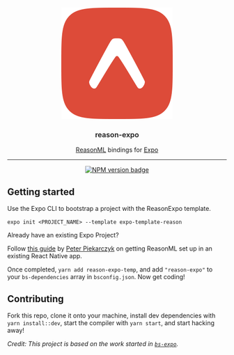 <p align="center">
  <img alt="Reason Expo Logo" src="./reason-expo.png" width="256">
</p>

<h3 align="center" style="font-weight:600">
  reason-expo
</h3>

<p align="center">
  <a href="https://reasonml.github.io/">ReasonML</a> bindings for <a href="https://expo.io">Expo</a>
</p>

---

<div align="center">

[![NPM version badge](https://img.shields.io/npm/v/reason-expo.svg)](https://www.npmjs.com/package/reason-expo)

</div>

## Getting started

Use the Expo CLI to bootstrap a project with the ReasonExpo template.

```
expo init <PROJECT_NAME> --template expo-template-reason
```

Already have an existing Expo Project?

Follow [this guide](https://medium.com/@peterpme/your-first-reasonml-pr-into-an-existing-react-native-codebase-a490b4a79649) by [Peter Piekarczyk](https://twitter.com/peterpme) on getting ReasonML set up in an existing React Native app.

Once completed, `yarn add reason-expo-temp`, and add `"reason-expo"` to your `bs-dependencies` array in `bsconfig.json`. Now get coding!

## Contributing

Fork this repo, clone it onto your machine, install dev dependencies with `yarn install::dev`, start the compiler with `yarn start`, and start hacking away!

_Credit: This project is based on the work started in [`bs-expo`](https://github.com/fxfactorial/bs-expo/)._
